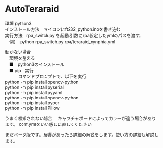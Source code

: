 # AutoTeraraid
環境 python3
      <br>
インストール方法　マイコンにft232_python.inoを書き込む<br>
実行方法　rpa_switch.py を起動.引数にrpa設定したymlのパスを渡す。<br>
　例）　python rpa_switch.py rpa/teraraid_nynphia.yml


動かない場合<br>
　環境を整える<br>
 　■　python3のインストール<br>
 　■  pip　実行<br>
  　　　コマンドプロンプトで、以下を実行
     <br>
python -m pip install opencv-python
     <br>
python -m pip install pyserial
     <br>
python -m pip install pyyaml
     <br>
python -m pip install opencv-python
     <br>
python -m pip install pyocr
     <br>
python -m pip install Pillow

うまく検知されない場合
　キャプチャボードによってカラーが違う場合があります。
  conf.ymlをいい感じに直してください


まだベータ版です。反響があったら詳細の解説をします。使い方の詳細も解説します。
